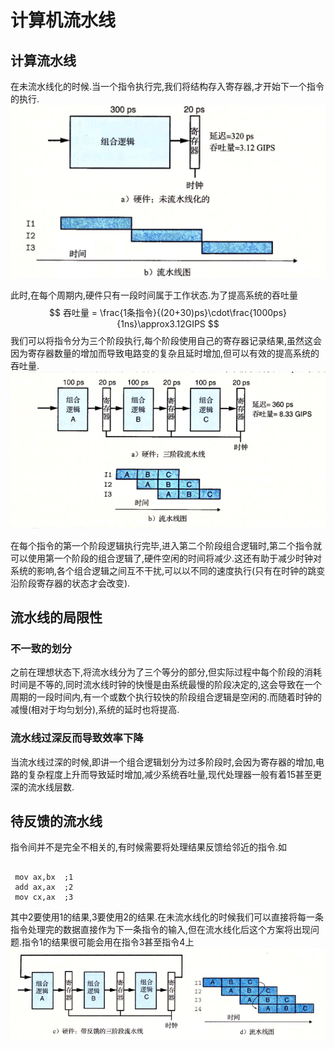 # 计算机流水线

## 计算流水线

在未流水线化的时候.当一个指令执行完,我们将结构存入寄存器,才开始下一个指令的执行.![](./img/未流水化.png)

此时,在每个周期内,硬件只有一段时间属于工作状态.为了提高系统的吞吐量
$$
吞吐量 = \frac{1条指令}{(20+30)ps}\cdot\frac{1000ps}{1ns}\approx3.12GIPS
$$
我们可以将指令分为三个阶段执行,每个阶段使用自己的寄存器记录结果,虽然这会因为寄存器数量的增加而导致电路变的复杂且延时增加,但可以有效的提高系统的吞吐量.![](./img/三阶段流水线.png)

在每个指令的第一个阶段逻辑执行完毕,进入第二个阶段组合逻辑时,第二个指令就可以使用第一个阶段的组合逻辑了,硬件空闲的时间将减少.这还有助于减少时钟对系统的影响,各个组合逻辑之间互不干扰,可以以不同的速度执行(只有在时钟的跳变沿阶段寄存器的状态才会改变).

## 流水线的局限性

### 不一致的划分

之前在理想状态下,将流水线分为了三个等分的部分,但实际过程中每个阶段的消耗时间是不等的,同时流水线时钟的快慢是由系统最慢的阶段决定的,这会导致在一个周期的一段时间内,有一个或数个执行较快的阶段组合逻辑是空闲的.而随着时钟的减慢(相对于均匀划分),系统的延时也将提高.

### 流水线过深反而导致效率下降

当流水线过深的时候,即讲一个组合逻辑划分为过多阶段时,会因为寄存器的增加,电路的复杂程度上升而导致延时增加,减少系统吞吐量,现代处理器一般有着15甚至更深的流水线层数.

## 待反馈的流水线

指令间并不是完全不相关的,有时候需要将处理结果反馈给邻近的指令.如

```assembly
 
 mov ax,bx	;1
 add ax,ax	;2
 mov cx,ax	;3
```

其中2要使用1的结果,3要使用2的结果.在未流水线化的时候我们可以直接将每一条指令处理完的数据直接作为下一条指令的输入,但在流水线化后这个方案将出现问题.指令1的结果很可能会用在指令3甚至指令4上![](./img/待反馈的流水线.png)

